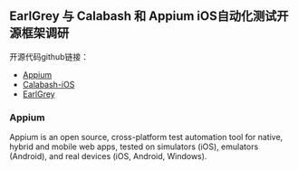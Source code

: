 ## EarlGrey 与 Calabash 和 Appium iOS自动化测试开源框架调研

开源代码github链接：

- [Appium](https://github.com/appium/appium)
- [Calabash-iOS](https://github.com/calabash/calabash-ios)
- [EarlGrey](https://github.com/google/EarlGrey)

### Appium

Appium is an open source, cross-platform test automation tool for native, hybrid and mobile web apps, tested on simulators (iOS), emulators (Android), and real devices (iOS, Android, Windows).